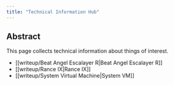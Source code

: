 ```yaml
---
title: "Technical Information Hub"
---
```

## Abstract
This page collects technical information about things of interest.
- [[writeup/Beat Angel Escalayer R|Beat Angel Escalayer R]]
- [[writeup/Rance IX|Rance IX]]
- [[writeup/System Virtual Machine|System VM]]